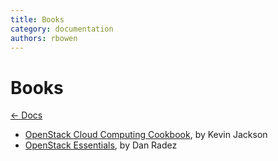 ```yaml
---
title: Books
category: documentation
authors: rbowen
---
```


# Books

[← Docs](/documentation/)

*   [OpenStack Cloud Computing Cookbook](https://amzn.com/1782174788), by Kevin Jackson
*   [OpenStack Essentials](https://www.packtpub.com/books/info/authors/dan-radez), by Dan Radez

